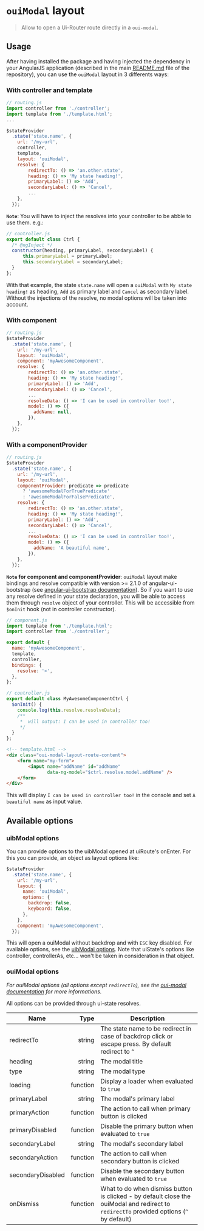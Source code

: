 # `ouiModal` layout

> Allow to open a Ui-Router route directly in a `oui-modal`.

## Usage

After having installed the package and having injected the dependency in your AngularJS application (described in the main [README.md](../../README.md) file of the repository), you can use the `ouiModal` layout in 3 differents ways:

### With controller and template

```js
// routing.js
import controller from './controller';
import template from './template.html';
...

$stateProvider
  .state('state.name', {
    url: '/my-url',
    controller,
    template,
    layout: 'ouiModal',
    resolve: {
        redirectTo: () => 'an.other.state',
        heading: () => 'My state heading!',
        primaryLabel: () => 'Add',
        secondaryLabel: () => 'Cancel',
        ...
    },
  });
```

**`Note`**: You will have to inject the resolves into your controller to be abble to use them. e.g.:

```js
// controller.js
export default class Ctrl {
  /* @ngInject */
  constructor(heading, primaryLabel, secondaryLabel) {
      this.primaryLabel = primaryLabel;
      this.secondaryLabel = secondaryLabel;
  }
};
```

With that example, the state `state.name` will open a `ouiModal` with `My state heading!` as heading, `Add` as primary label and `Cancel` as secondary label.
Without the injections of the resolve, no modal options will be taken into account.

### With component

```js
// routing.js
$stateProvider
  .state('state.name', {
    url: '/my-url',
    layout: 'ouiModal',
    component: 'myAwesomeComponent',
    resolve: {
        redirectTo: () => 'an.other.state',
        heading: () => 'My state heading!',
        primaryLabel: () => 'Add',
        secondaryLabel: () => 'Cancel',
        ...
        resolveData: () => 'I can be used in controller too!',
        model: () => ({
          addName: null,
        }),
    },
  });
```

### With a componentProvider

```js
// routing.js
$stateProvider
  .state('state.name', {
    url: '/my-url',
    layout: 'ouiModal',
    componentProvider: predicate => predicate
      ? 'awesomeModalForTruePredicate'
      : 'awesomeModalForFalsePredicate',
    resolve: {
        redirectTo: () => 'an.other.state',
        heading: () => 'My state heading!',
        primaryLabel: () => 'Add',
        secondaryLabel: () => 'Cancel',
        ...
        resolveData: () => 'I can be used in controller too!',
        model: () => ({
          addName: 'A beautiful name',
        }),
    },
  });
```

**`Note` for component and componentProvider**: `ouiModal` layout make bindings and resolve compatible with version >= 2.1.0 of angular-ui-bootstrap (see [angular-ui-bootstrap documentation](https://angular-ui.github.io/bootstrap/versioned-docs/2.1.0/#/modal)). So if you want to use any resolve defined in your state declaration, you will be able to access them through `resolve` object of your controller. This will be accessible from `$onInit` hook (not in controller constructor).

```js
// component.js
import template from './template.html';
import controller from './controller';

export default {
  name: 'myAwesomeComponent',
  template,
  controller,
  bindings: {
    resolve: '<',
  },
};
```

```js
// controller.js
export default class MyAwesomeComponentCtrl {
  $onInit() {
    console.log(this.resolve.resolveData);
    /**
     *  will output: I can be used in controller too!
     */
  }
};
```

```html
<!-- template.html -->
<div class="oui-modal-layout-route-content">
    <form name="my-form">
        <input name="addName" id="addName"
               data-ng-model="$ctrl.resolve.model.addName" />
    </form>
</div>
```

This will display `I can be used in controller too!` in the console and set `A beautiful name` as input value.

## Available options

### uibModal options

You can provide options to the uibModal opened at uiRoute's onEnter. For this you can provide, an object as layout options like:

```js
$stateProvider
  .state('state.name', {
    url: '/my-url',
    layout: {
      name: 'ouiModal',
      options: {
        backdrop: false,
        keyboard: false,
      },
    },
    component: 'myAwesomeComponent',
  });
````

This will open a ouiModal without backdrop and with `ESC` key disabled. For available options, see the [uibModal options](https://angular-ui.github.io/bootstrap/versioned-docs/1.3.3/#/modal). Note that uiState's options like controller, controllerAs, etc... won't be taken in consideration in that object. 

### ouiModal options

*For ouiModal options (all options except `redirectTo`), see the [oui-modal documentation](https://ovh-ux.github.io/ovh-ui-kit/?path=/story/components-modal--simple) for more informations.*

All options can be provided through ui-state resolves.

| Name              | Type           | Description
| -----             |-----:          | ----
| redirectTo        | string         | The state name to be redirect in case of backdrop click or escape press. By default redirect to `^`
| heading           | string         | The modal title
| type              | string         | The modal type
| loading           | function       | Display a loader when evaluated to `true`
| primaryLabel      | string         | The modal's primary label
| primaryAction     | function       | The action to call when primary button is clicked
| primaryDisabled   | function       | Disable the primary button when evaluated to `true`
| secondaryLabel    | string         | The modal's secondary label
| secondaryAction   | function       | The action to call when secondary button is clicked
| secondaryDisabled | function       | Disable the secondary button when evaluated to `true`
| onDismiss         | function       | What to do when dismiss button is clicked - by default close the ouiModal and redirect to `redirectTo` provided options (`^` by default)
